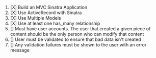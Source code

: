 1. [X] Build an MVC Sinatra Application
2. [X] Use ActiveRecord with Sinatra
3. [X] Use Multiple Models
4. [X] Use at least one has_many relationship
5. [] Must have user accounts. The user that created a given piece of content should be the only person who can modify that content
6. [] User must be validated to ensure that bad data isn't created
7. [] Any validation failures must be shown to the user with an error message
